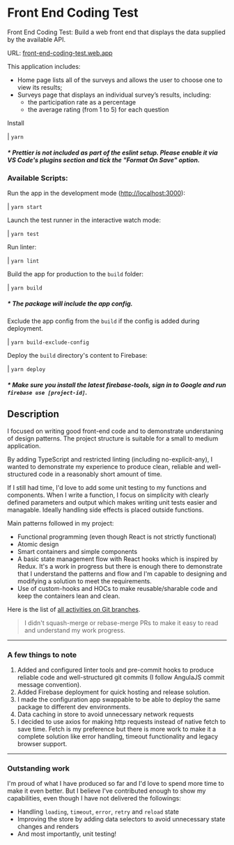 # Front End Coding Test

Front End Coding Test: Build a web front end that displays the data supplied by the available API.

URL: [front-end-coding-test.web.app](https://front-end-coding-test.web.app)

This application includes:

- Home page lists all of the surveys and allows the user to choose one to view its results;
- Surveys page that displays an individual survey’s results, including:
  - the participation rate as a percentage
  - the average rating (from 1 to 5) for each question

Install

| `yarn`

##### \* Prettier is not included as part of the eslint setup. Please enable it via VS Code's plugins section and tick the "Format On Save" option.

### Available Scripts:

Run the app in the development mode ([http://localhost:3000](http://localhost:3000)):

| `yarn start`

Launch the test runner in the interactive watch mode:

| `yarn test`

Run linter:

| `yarn lint`

Build the app for production to the `build` folder:

| `yarn build`

##### \* The package will include the app config.

Exclude the app config from the `build` if the config is added during deployment.

| `yarn build-exclude-config`

Deploy the `build` directory's content to Firebase:

| `yarn deploy`

##### \* Make sure you install the latest firebase-tools, sign in to Google and run `firebase use [project-id]`.

## Description

I focused on writing good front-end code and to demonstrate understaning of design patterns. The project structure is suitable for a small to medium application.

By adding TypeScript and restricted linting (including no-explicit-any), I wanted to demonstrate my experience to produce clean, reliable and well-structured code in a reasonably short amount of time.

If I still had time, I'd love to add some unit testing to my functions and components. When I write a function, I focus on simplicity with clearly defined parameters and output which makes writing unit tests easier and managable. Ideally handling side effects is placed outside functions.

Main patterns followed in my project:

- Functional programming (even though React is not strictly functional)
- Atomic design
- Smart containers and simple components
- A basic state management flow with React hooks which is inspired by Redux. It's a work in progress but there is enough there to demonstrate that I understand the patterns and flow and I'm capable to designing and modifying a solution to meet the requirements.
- Use of custom-hooks and HOCs to make reusable/sharable code and keep the containers lean and clean.

Here is the list of [all activities on Git branches](https://github.com/alanrad/front-end-coding-test/branches/yours).

> I didn't squash-merge or rebase-merge PRs to make it easy to read and understand my work progress.

---

### A few things to note

1. Added and configured linter tools and pre-commit hooks to produce reliable code and well-structured git commits (I follow AngulaJS commit message convention).
2. Added Firebase deployment for quick hosting and release solution.
3. I made the configuration app swappable to be able to deploy the same package to different dev environments.
4. Data caching in store to avoid unnecessary network requests
5. I decided to use axios for making http requests instead of native fetch to save time. Fetch is my preference but there is more work to make it a complete solution like error handling, timeout functionality and legacy browser support.

---

### Outstanding work

I'm proud of what I have produced so far and I'd love to spend more time to make it even better. But I believe I've contributed enough to show my capabilities, even though I have not delivered the followings:

- Handling `loading`, `timeout`, `error`, `retry` and `reload` state
- Improving the store by adding data selectors to avoid unnecessary state changes and renders
- And most importantly, unit testing!
